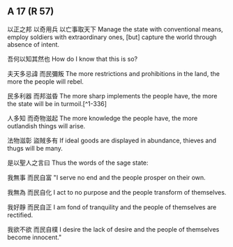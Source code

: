 ## A 17 (R 57)

以正之邦
以奇用兵
以亡事取天下
Manage the state with conventional means,
employ soldiers with extraordinary ones,
[but] capture the world through absence of intent.

吾何以知其然也
How do I know that this is so?

夫天多忌諱
而民彌叛
The more restrictions and prohibitions in the land,
the more the people will rebel.

民多利器
而邦滋昏
The more sharp implements the people have,
the more the state will be in turmoil.[^1-336]

人多知
而奇物滋起
The more knowledge the people have,
the more outlandish things will arise.

法物滋彰
盜賊多有
If ideal goods are displayed in abundance,
thieves and thugs will be many.

是以聖人之言曰
Thus the words of the sage state:

我無事
而民自富
"I serve no end
and the people prosper on their own.

我無為
而民自化
I act to no purpose
and the people transform of themselves.

我好靜
而民自正
I am fond of tranquility
and the people of themselves are rectified.

我欲不欲
而民自樸
I desire the lack of desire
and the people of themselves become innocent."
